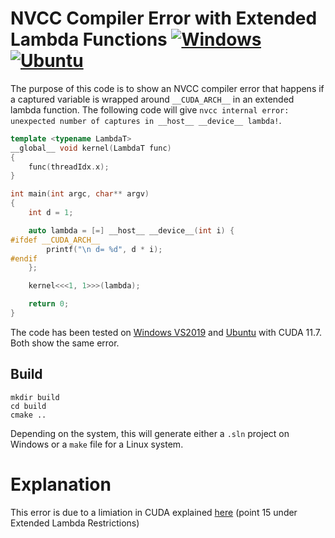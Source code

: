 # NVCC Compiler Error with Extended Lambda Functions [![Windows](https://github.com/Ahdhn/Lambda/actions/workflows/Windows.yml/badge.svg)](https://github.com/Ahdhn/Lambda/actions/workflows/Windows.yml) [![Ubuntu](https://github.com/Ahdhn/Lambda/actions/workflows/Ubuntu.yml/badge.svg)](https://github.com/Ahdhn/Lambda/actions/workflows/Ubuntu.yml)

The purpose of this code is to show an NVCC compiler error that happens if a captured variable is wrapped around `__CUDA_ARCH__` in an extended lambda function. 
The following code will give `nvcc internal error: unexpected number of captures in __host__ __device__ lambda!`.
```c++
template <typename LambdaT>
__global__ void kernel(LambdaT func)
{
    func(threadIdx.x);
}

int main(int argc, char** argv)
{
    int d = 1;

    auto lambda = [=] __host__ __device__(int i) {
#ifdef __CUDA_ARCH__
        printf("\n d= %d", d * i);
#endif
    };

    kernel<<<1, 1>>>(lambda);

    return 0;
}
```

The code has been tested on [Windows VS2019](https://github.com/Ahdhn/Lambda/actions/runs/4164711607/jobs/7206713444#step:7:95) and [Ubuntu](https://github.com/Ahdhn/Lambda/actions/runs/4164711603/jobs/7206713465#step:7:85) with CUDA 11.7. Both show the same error. 




## Build 
```
mkdir build
cd build 
cmake ..
```

Depending on the system, this will generate either a `.sln` project on Windows or a `make` file for a Linux system. 

# Explanation
This error is due to a limiation in CUDA explained [here](https://docs.nvidia.com/cuda/cuda-c-programming-guide/index.html#extended-lambda-restrictions) (point 15 under Extended Lambda Restrictions) 
